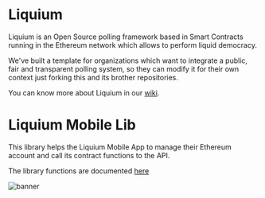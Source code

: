 # Liquium

Liquium is an Open Source polling framework based in Smart Contracts running in the Ethereum network which allows to perform liquid democracy.

We've built a template for organizations which want to integrate a public, fair and transparent polling system, so they can modify it for their own context just forking this and its brother repositories.

You can know more about Liquium in our [wiki](https://github.com/AtrauraBlockchain/liquium-mobilelib/wiki/About-Liquium).

# Liquium Mobile Lib

This library helps the Liquium Mobile App to manage their Ethereum account and call its contract functions to the API.

The library functions are documented [here](https://github.com/AtrauraBlockchain/liquium-mobilelib/wiki/Documentation)

![banner](https://s30.postimg.org/rd8670hi9/Pasted_image_at_2017_01_03_04_52_PM_1.png)
